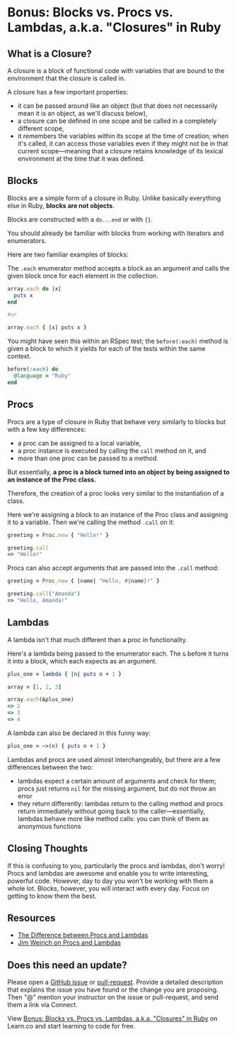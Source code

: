 # Bonus: Blocks vs. Procs vs. Lambdas, a.k.a. "Closures" in Ruby

## What is a Closure?

A closure is a block of functional code with variables that are bound to the environment that the closure is called in.

A closure has a few important properties:

  * it can be passed around like an object (but that does not necessarily mean it is an object, as we'll discuss below),
  * a closure can be defined in one scope and be called in a completely different scope,
  * it remembers the variables within its scope at the time of creation; when it's called, it can access those variables even if they might not be in that current scope—meaning that a closure retains knowledge of its lexical environment at the time that it was defined.

## Blocks

Blocks are a simple form of a closure in Ruby. Unlike basically everything else in Ruby, **blocks are not objects**.

Blocks are constructed with a `do...end` or with `{}`. 

You should already be familiar with blocks from working with iterators and enumerators.

Here are two familiar examples of blocks:

The `.each` enumerator method accepts a block as an argument and calls the given block once for each element in the collection.

```ruby
array.each do |x|
  puts x
end

#or

array.each { |x| puts x } 
```

You might have seen this within an RSpec test; the `before(:each)` method is given a block to which it yields for each of the tests within the same context.

```ruby
before(:each) do 
  @language = "Ruby"
end
```

## Procs

Procs are a type of closure in Ruby that behave very similarly to blocks but with a few key differences:

  * a proc can be assigned to a local variable,
  * a proc instance is executed by calling the `call` method on it, and
  * more than one proc can be passed to a method.

But essentially, **a proc is a block turned into an object by being assigned to an instance of the Proc class.**

Therefore, the creation of a proc looks very similar to the instantiation of a class.

Here we're assigning a block to an instance of the Proc class and assigning it to a variable. Then we're calling the method `.call` on it:

```ruby
greeting = Proc.new { "Hello!" }

greeting.call
=> "Hello!"
```

Procs can also accept arguments that are passed into the `.call` method:

```ruby
greeting = Proc.new { |name| "Hello, #{name}!" }

greeting.call("Amanda")
=> "Hello, Amanda!"
```

## Lambdas

A lambda isn't that much different than a proc in functionality.

Here's a lambda being passed to the enumerator each. The `&` before it turns it into a block, which each expects as an argument.

```ruby
plus_one = lambda { |n| puts n + 1 }

array = [1, 2, 3]

array.each(&plus_one)
=> 2
=> 3
=> 4
```

A lambda can also be declared in this funny way:

```ruby
plus_one = ->(n) { puts n + 1 }
```

Lambdas and procs are used almost interchangeably, but there are a few differences between the two: 

* lambdas expect a certain amount of arguments and check for them; procs just returns `nil` for the missing argument, but do not throw an error
* they return differently: lambdas return to the calling method and procs return immediately without going back to the caller—essentially, lambdas behave more like method calls: you can think of them as anonymous functions

## Closing Thoughts

If this is confusing to you, particularly the procs and lambdas, don't worry! Procs and lambdas are awesome and enable you to write interesting, powerful code. However, day to day you won't be working with them a whole lot. Blocks, however, you will interact with every day. Focus on getting to know them the best.

## Resources

* [The Difference between Procs and Lambdas](http://www.skorks.com/2010/05/ruby-procs-and-lambdas-and-the-difference-between-them/)
* [Jim Weirich on Procs and Lambdas](https://gist.github.com/mislav/4508988)

## Does this need an update?
Please open a [GitHub issue](https://github.com/learn-co-curriculum/ruby-closures-readme/issues) or [pull-request](https://github.com/learn-co-curriculum/ruby-closures-readme/pulls). Provide a detailed description that explains the issue you have found or the change you are proposing. Then "@" mention your instructor on the issue or pull-request, and send them a link via Connect.

<p data-visibility='hidden'>View <a href='https://learn.co/lessons/ruby-closures-readme' title='Bonus: Blocks vs. Procs vs. Lambdas, a.k.a. "Closures" in Ruby'>Bonus: Blocks vs. Procs vs. Lambdas, a.k.a. "Closures" in Ruby</a> on Learn.co and start learning to code for free.</p>
